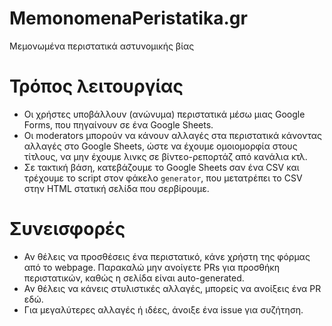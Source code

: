 # MemonomenaPeristatika.gr
Μεμονωμένα περιστατικά αστυνομικής βίας

# Τρόπος λειτουργίας
* Οι χρήστες υποβάλλουν (ανώνυμα) περιστατικά μέσω μιας Google Forms, που πηγαίνουν σε ένα Google Sheets.
* Οι moderators μπορούν να κάνουν αλλαγές στα περιστατικά κάνοντας αλλαγές στο Google Sheets, ώστε να έχουμε ομοιομορφία στους τίτλους, να μην έχουμε λινκς σε βίντεο-ρεπορτάζ από κανάλια κτλ. 
* Σε τακτική βάση, κατεβάζουμε το Google Sheets σαν ένα CSV και τρέχουμε το script στον φάκελο `generator`, που μετατρέπει το CSV στην HTML στατική σελίδα που σερβίρουμε.

# Συνεισφορές
* Αν θέλεις να προσθέσεις ένα περιστατικό, κάνε χρήστη της φόρμας από το webpage. Παρακαλώ μην ανοίγετε PRs για προσθήκη περιστατικών, καθώς η σελίδα είναι auto-generated.
* Αν θέλεις να κάνεις στυλιστικές αλλαγές, μπορείς να ανοίξεις ένα PR εδώ.
* Για μεγαλύτερες αλλαγές ή ιδέες, άνοιξε ένα issue για συζήτηση.

